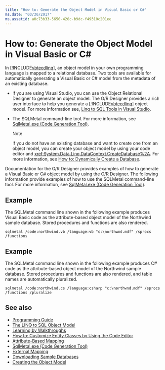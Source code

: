 ```yaml
---
title: "How to: Generate the Object Model in Visual Basic or C#"
ms.date: "03/30/2017"
ms.assetid: a0c73b33-5650-420c-b9dc-f49310c201ee
---
```

# How to: Generate the Object Model in Visual Basic or C\#

In [!INCLUDE[vbtecdlinq](../../../../../../includes/vbtecdlinq-md.md)], an object model in your own programming language is mapped to a relational database. Two tools are available for automatically generating a Visual Basic or C# model from the metadata of an existing database.  
  
- If you are using Visual Studio, you can use the Object Relational Designer to generate an object model. The O/R Designer provides a rich user interface to help you generate a [!INCLUDE[vbtecdlinq](../../../../../../includes/vbtecdlinq-md.md)] object model. For more information see, [Linq to SQL Tools in Visual Studio](/visualstudio/data-tools/linq-to-sql-tools-in-visual-studio2).
  
- The SQLMetal command-line tool. For more information, see [SqlMetal.exe (Code Generation Tool)](../../../../tools/sqlmetal-exe-code-generation-tool.md).  
  
    > [!NOTE]
    > If you do not have an existing database and want to create one from an object model, you can create your object model by using your code editor and <xref:System.Data.Linq.DataContext.CreateDatabase%2A>. For more information, see [How to: Dynamically Create a Database](how-to-dynamically-create-a-database.md).  
  
 Documentation for the O/R Designer provides examples of how to generate a Visual Basic or C# object model by using the O/R Designer. The following information provide examples of how to use the SQLMetal command-line tool. For more information, see [SqlMetal.exe (Code Generation Tool)](../../../../tools/sqlmetal-exe-code-generation-tool.md).  
  
## Example  

 The SQLMetal command line shown in the following example produces Visual Basic code as the attribute-based object model of the Northwind sample database. Stored procedures and functions are also rendered.  
  
```console  
sqlmetal /code:northwind.vb /language:vb "c:\northwnd.mdf" /sprocs /functions  
```  
  
## Example  

 The SQLMetal command line shown in the following example produces C# code as the attribute-based object model of the Northwind sample database. Stored procedures and functions are also rendered, and table names are automatically pluralized.  
  
```console  
sqlmetal /code:northwind.cs /language:csharp "c:\northwnd.mdf" /sprocs /functions /pluralize  
```  
  
## See also

- [Programming Guide](programming-guide.md)
- [The LINQ to SQL Object Model](the-linq-to-sql-object-model.md)
- [Learning by Walkthroughs](learning-by-walkthroughs.md)
- [How to: Customize Entity Classes by Using the Code Editor](how-to-customize-entity-classes-by-using-the-code-editor.md)
- [Attribute-Based Mapping](attribute-based-mapping.md)
- [SqlMetal.exe (Code Generation Tool)](../../../../tools/sqlmetal-exe-code-generation-tool.md)
- [External Mapping](external-mapping.md)
- [Downloading Sample Databases](downloading-sample-databases.md)
- [Creating the Object Model](creating-the-object-model.md)
